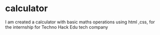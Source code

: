 # calculator
I am created a calculator with basic maths operations  using html ,css, for the internship for Techno Hack Edu tech company 
